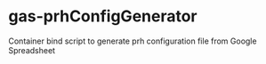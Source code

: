 # gas-prhConfigGenerator
Container bind script to generate prh configuration file from Google Spreadsheet
